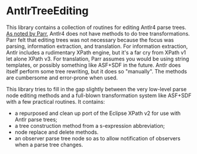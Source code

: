 # AntlrTreeEditing

This library contains a collection of routines for editing
Antlr4 parse trees. [As noted by Parr](https://theantlrguy.atlassian.net/wiki/spaces/~admin/blog/2012/12/08/524353/Tree+rewriting+in+ANTLR+v4),
Antlr4 does not have
methods to do tree transformations. Parr felt that editing
trees was not necessary because the focus was parsing, information
extraction, and translation. For information extraction, Antlr
includes a rudimentary XPath engine, but it's a far cry from
XPath v1 let alone XPath v3. For translation, Parr assumes you would
be using string templates, or possibly something like ASF+SDF in the future.
Antlr does itself perform some tree rewriting, but it does so
"manually". The methods are cumbersome and error-prone when used.

This library tries to fill in the gap slightly between the very low-level 
parse node editing methods and a full-blown transformation system like
ASF+SDF with a few practical routines. It contains:

* a repurposed and clean up port of the Eclipse XPath v2 for use with
Antlr parse trees;
* a tree construction method from a s-expression abbreviation;
* node replace and delete methods.
* an observer parse tree node so as to allow notification of observers
when a parse tree changes.
